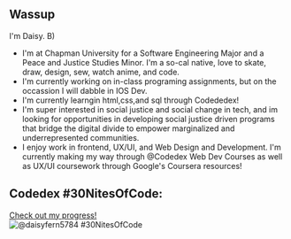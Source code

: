 ## Wassup  

I'm Daisy. B)

- I'm at Chapman University for a Software Engineering Major and a Peace and Justice Studies Minor. 
  I'm a so-cal native, love to skate, draw, design, sew, watch anime, and code. 
- I'm currently working on in-class programing assignments, but on the occassion I will dabble in IOS Dev.
- I'm currently learngin html,css,and sql through Codededex!
- I'm super interested in social justice and social change in tech, and im looking for opportunities in developing social justice driven programs
  that bridge the digital divide to empower marginalized and underrepresented communities.
- I enjoy work in frontend, UX/UI, and Web Design and Development. I'm currently making my way through @Codedex Web Dev Courses as well as UX/UI coursework through Google's Coursera resources!

## Codedex #30NitesOfCode:
  [Check out my progress!](https://www.codedex.io/@daisyfern5784/30-nites-of-code)  
  ![@daisyfern5784 #30NitesOfCode](https://www.codedex.io/api/petStatus?user=daisyfern5784)

